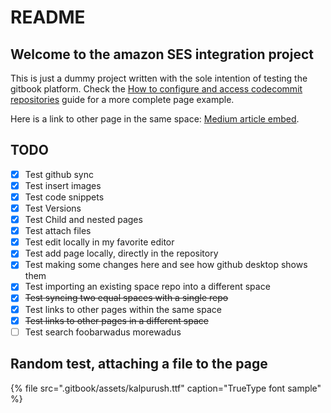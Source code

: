 # README

## Welcome to the amazon SES integration project

This is just a dummy project written with the sole intention of testing the gitbook platform. Check the [How to configure and access codecommit repositories](guides/how-to-configure-and-access-codecommit-repositories.md) guide for a more complete page example.

Here is a link to other page in the same space: [Medium article embed](embed-tests/medium-article-embed-changed.md).

## TODO

* [x] Test github sync
* [x] Test insert images
* [x] Test code snippets
* [x] Test Versions
* [x] Test Child and nested pages
* [x] Test attach files
* [x] Test edit locally in my favorite editor
* [x] Test add page locally, directly in the repository
* [x] Test making some changes here and see how github desktop shows them
* [x] Test importing an existing space repo into a different space
* [x] ~~Test syncing two equal spaces with a single repo~~
* [x] Test links to other pages within the same space
* [x] ~~Test links to other pages in a different space~~
* [ ] Test search foobarwadus morewadus

## Random test, attaching a file to the page

{% file src=".gitbook/assets/kalpurush.ttf" caption="TrueType font sample" %}

